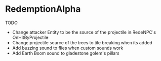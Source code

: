 # RedemptionAlpha

TODO
- Change attacker Entity to be the source of the projectile in RedeNPC's OnHitByProjectile
- Change projectile source of the trees to tile breaking when its added
- Add buzzing sound to flies when custom sounds work
- Add Earth Boom sound to gladestone golem's pillars
